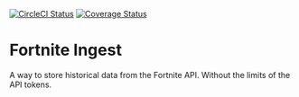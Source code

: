 [![CircleCI Status](https://circleci.com/gh/rametta/FortniteIngest.svg?style=shield&circle-token=:circle-token)](https://circleci.com/gh/rametta/FortniteIngest)
[![Coverage Status](https://coveralls.io/repos/github/rametta/FortniteIngest/badge.svg?branch=master)](https://coveralls.io/github/rametta/FortniteIngest?branch=master)

# Fortnite Ingest

A way to store historical data from the Fortnite API. Without the limits of the API tokens.

